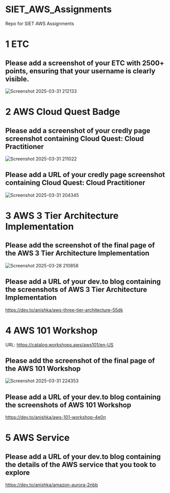# SIET_AWS_Assignments
Repo for SIET AWS Assignments

# 1 ETC

## Please add a screenshot of your ETC with 2500+ points, ensuring that your username is clearly visible.
![Screenshot 2025-03-31 212133](https://github.com/user-attachments/assets/1c519f3a-7bd4-43fd-927a-45abdec00898)



# 2 AWS Cloud Quest Badge

## Please add a screenshot of your credly page screenshot containing Cloud Quest: Cloud Practitioner
![Screenshot 2025-03-31 211022](https://github.com/user-attachments/assets/e354b5dc-a133-4818-8744-d40fc76d7643)


## Please add a URL of your credly page screenshot containing Cloud Quest: Cloud Practitioner
![Screenshot 2025-03-31 204345](https://github.com/user-attachments/assets/75622b22-f6f8-47c8-beea-a2e0e5b6df57)



# 3 AWS 3 Tier Architecture Implementation

## Please add the screenshot of the final page of the AWS 3 Tier Architecture Implementation
![Screenshot 2025-03-28 210858](https://github.com/user-attachments/assets/913c6e3e-91ee-4365-8a7e-d779b7e7a8f3)


## Please add a URL of your dev.to blog containing the screenshots of AWS 3 Tier Architecture Implementation
https://dev.to/anishka/aws-three-tier-architecture-55dk


# 4 AWS 101 Workshop
URL: https://catalog.workshops.aws/aws101/en-US

## Please add the screenshot of the final page of the AWS 101 Workshop
![Screenshot 2025-03-31 224353](https://github.com/user-attachments/assets/0b6148ea-056a-4b04-9f38-f9ee55fde512)


## Please add a URL of your dev.to blog containing the screenshots of AWS 101 Workshop
https://dev.to/anishka/aws-101-workshop-4e0n


# 5 AWS Service

## Please add a URL of your dev.to blog containing the details of the AWS service that you took to explore
https://dev.to/anishka/amazon-aurora-2nbb



